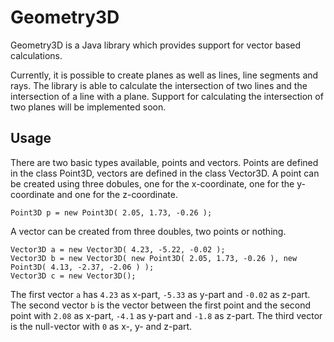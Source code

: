 # Geometry3D #

Geometry3D is a Java library which provides support for vector based calculations.

Currently, it is possible to create planes as well as lines, line segments and rays. The library is able to calculate the intersection of two lines and the intersection of a line with a plane. Support for calculating the intersection of two planes will be implemented soon.

## Usage ##
There are two basic types available, points and vectors. Points are defined in the class Point3D, vectors are defined in the class Vector3D. A point can be created using three dobules, one for the x-coordinate, one for the y-coordinate and one for the z-coordinate.

    Point3D p = new Point3D( 2.05, 1.73, -0.26 );

A vector can be created from three doubles, two points or nothing.

	Vector3D a = new Vector3D( 4.23, -5.22, -0.02 );
	Vector3D b = new Vector3D( new Point3D( 2.05, 1.73, -0.26 ), new Point3D( 4.13, -2.37, -2.06 ) );
	Vector3D c = new Vector3D();

The first vector `a` has `4.23` as x-part, `-5.33` as y-part and `-0.02` as z-part. The second vector `b` is the vector between the first point and the second point with `2.08` as x-part, `-4.1` as y-part and `-1.8` as z-part. The third vector is the null-vector with `0` as x-, y- and z-part.